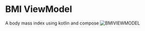 # BMI ViewModel

A body mass index using kotlin and compose 
![BMIVIEWMODEL](https://github.com/m3na02/BMIViewModel/assets/98476765/493f7f99-1a4f-458c-bc09-c988060424fa)
